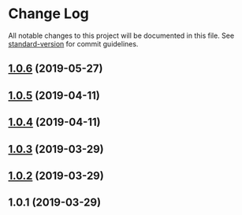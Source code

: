 # Change Log

All notable changes to this project will be documented in this file. See [standard-version](https://github.com/conventional-changelog/standard-version) for commit guidelines.

<a name="1.0.6"></a>
## [1.0.6](https://github.com/paul-pagnan/mongoose-change-logger/compare/v1.0.5...v1.0.6) (2019-05-27)



<a name="1.0.5"></a>
## [1.0.5](https://github.com/paul-pagnan/mongoose-change-logger/compare/v1.0.4...v1.0.5) (2019-04-11)



<a name="1.0.4"></a>
## [1.0.4](https://github.com/paul-pagnan/mongoose-change-logger/compare/v1.0.3...v1.0.4) (2019-04-11)



<a name="1.0.3"></a>
## [1.0.3](https://github.com/paul-pagnan/mongoose-change-logger/compare/v1.0.2...v1.0.3) (2019-03-29)



<a name="1.0.2"></a>
## [1.0.2](https://github.com/paul-pagnan/mongoose-change-logger/compare/v1.0.1...v1.0.2) (2019-03-29)



<a name="1.0.1"></a>
## 1.0.1 (2019-03-29)
